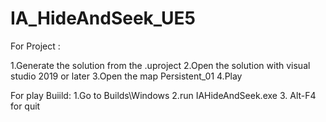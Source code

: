 # IA_HideAndSeek_UE5

For Project :

1.Generate the solution from the .uproject
2.Open the solution with visual studio 2019 or later
3.Open the map Persistent_01
4.Play

For play Buiild:
1.Go to Builds\Windows
2.run IAHideAndSeek.exe
3. Alt-F4 for quit
